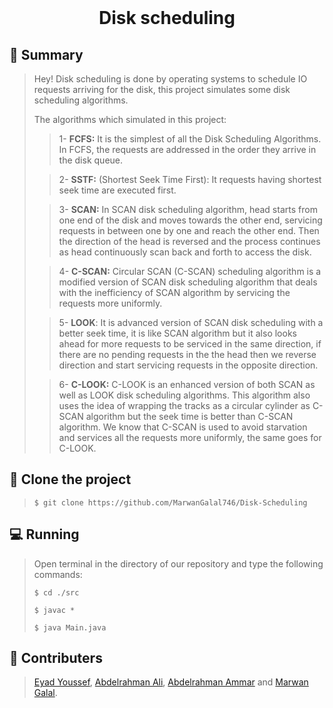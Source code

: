 <div align="center">
  <br>
  <h1>Disk scheduling</h1>
</div>

## 📙 Summary

> Hey! Disk scheduling is done by operating systems to schedule IO requests arriving for the disk, this project simulates some disk scheduling algorithms.
>
> The algorithms which simulated in this project:
>
> > 1- **FCFS:** It is the simplest of all the Disk Scheduling Algorithms. In FCFS, the requests are addressed in the order they arrive in the disk queue.
>
> > 2- **SSTF:**  (Shortest Seek Time First): It requests having shortest seek time are executed first.
>
> > 3- **SCAN:** In SCAN disk scheduling algorithm, head starts from one end of the disk and moves towards the other end, servicing requests in between one by one and reach the other end. Then the direction of the head is reversed and the process continues as head continuously scan back and forth to access the disk.
>
> >4- **C-SCAN:** Circular SCAN (C-SCAN) scheduling algorithm is a modified version of SCAN disk scheduling algorithm that deals with the inefficiency of SCAN algorithm by servicing the requests more uniformly.
>
> >5- **LOOK**: It is advanced version of SCAN disk scheduling with a better seek time, it is like SCAN algorithm but it also looks ahead for more requests to be serviced in the same direction, if there are no pending requests in the the head then we reverse direction and start servicing requests in the opposite direction.
>
> >6- **C-LOOK:** C-LOOK is an enhanced version of both SCAN as well as LOOK disk scheduling algorithms. This algorithm also uses the idea of wrapping the tracks as a circular cylinder as C-SCAN algorithm but the seek time is better than C-SCAN algorithm. We know that C-SCAN is used to avoid starvation and services all the requests more uniformly, the same goes for C-LOOK. 

## :dart: ​Clone the project

> `$ git clone https://github.com/MarwanGalal746/Disk-Scheduling`

## 💻 Running

> Open terminal in the directory of our repository and type the following commands:
>
> `$ cd ./src`
>
> `$ javac *`
>
> `$ java Main.java`

## :busts_in_silhouette:  Contributers

> [Eyad Youssef](https://github.com/Eyadzz), [Abdelrahman Ali](https://github.com/abdelrahmanali6), [Abdelrahman Ammar](https://github.com/Abdelrhman-ammar) and [Marwan Galal](https://github.com/MarwanGalal746).

